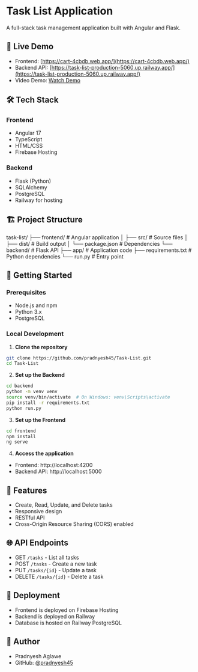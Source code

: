 # Task List Application

A full-stack task management application built with Angular and Flask.

## 🚀 Live Demo

- Frontend: [https://cart-4cbdb.web.app/](https://cart-4cbdb.web.app/)
- Backend API: [https://task-list-production-5060.up.railway.app/](https://task-list-production-5060.up.railway.app/)
- Video Demo: [Watch Demo](https://drive.google.com/file/d/1krevTYcsYy4O2KQEpmwT1j7gwmI5a90H/view?usp=sharing)

## 🛠️ Tech Stack

### Frontend

- Angular 17
- TypeScript
- HTML/CSS
- Firebase Hosting

### Backend

- Flask (Python)
- SQLAlchemy
- PostgreSQL
- Railway for hosting

## 🏗️ Project Structure

task-list/
├── frontend/ # Angular application
│ ├── src/ # Source files
│ ├── dist/ # Build output
│ └── package.json # Dependencies
└── backend/ # Flask API
├── app/ # Application code
├── requirements.txt # Python dependencies
└── run.py # Entry point

## 🚀 Getting Started

### Prerequisites

- Node.js and npm
- Python 3.x
- PostgreSQL

### Local Development

1. **Clone the repository**

```bash
git clone https://github.com/pradnyesh45/Task-List.git
cd Task-List
```

2. **Set up the Backend**

```bash
cd backend
python -m venv venv
source venv/bin/activate  # On Windows: venv\Scripts\activate
pip install -r requirements.txt
python run.py
```

3. **Set up the Frontend**

```bash
cd frontend
npm install
ng serve
```

4. **Access the application**

- Frontend: http://localhost:4200
- Backend API: http://localhost:5000

## 📝 Features

- Create, Read, Update, and Delete tasks
- Responsive design
- RESTful API
- Cross-Origin Resource Sharing (CORS) enabled

## 🌐 API Endpoints

- GET `/tasks` - List all tasks
- POST `/tasks` - Create a new task
- PUT `/tasks/{id}` - Update a task
- DELETE `/tasks/{id}` - Delete a task

## 🚀 Deployment

- Frontend is deployed on Firebase Hosting
- Backend is deployed on Railway
- Database is hosted on Railway PostgreSQL

## 👤 Author

- Pradnyesh Aglawe
- GitHub: [@pradnyesh45](https://github.com/pradnyesh45)
